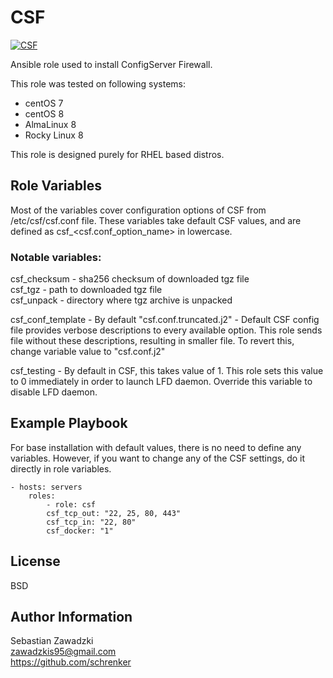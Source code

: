 CSF
=========

[![CSF](https://github.com/schrenker/csf/actions/workflows/ansible_lint.yml/badge.svg)](https://github.com/schrenker/csf/actions/workflows/ansible_lint.yml)

Ansible role used to install ConfigServer Firewall.  

This role was tested on following systems:  

- centOS 7
- centOS 8
- AlmaLinux 8
- Rocky Linux 8

This role is designed purely for RHEL based distros.  

Role Variables
--------------

Most of the variables cover configuration options of CSF from /etc/csf/csf.conf file. These variables take default CSF values, and are defined as csf_<csf.conf_option_name> in lowercase.  

### Notable variables:  

csf_checksum - sha256 checksum of downloaded tgz file  
csf_tgz - path to downloaded tgz file  
csf_unpack - directory where tgz archive is unpacked  

csf_conf_template - By default "csf.conf.truncated.j2" - Default CSF config file provides verbose descriptions to every available option. This role sends file without these descriptions, resulting in smaller file. To revert this, change variable value to "csf.conf.j2"  

csf_testing - By default in CSF, this takes value of 1. This role sets this value to 0 immediately in order to launch LFD daemon. Override this variable to disable LFD daemon.  


Example Playbook
----------------

For base installation with default values, there is no need to define any variables. However, if you want to change any of the CSF settings, do it directly in role variables.

    - hosts: servers
        roles:
            - role: csf
            csf_tcp_out: "22, 25, 80, 443"
            csf_tcp_in: "22, 80"
            csf_docker: "1"
License
-------

BSD

Author Information
------------------

Sebastian Zawadzki  
zawadzkis95@gmail.com  
https://github.com/schrenker  

